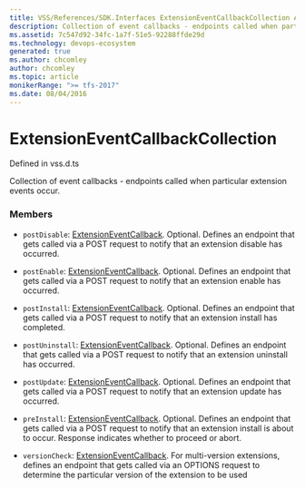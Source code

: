 ```yaml
---
title: VSS/References/SDK.Interfaces ExtensionEventCallbackCollection API | Extensions for Azure DevOps Services
description: Collection of event callbacks - endpoints called when particular extension events occur.
ms.assetid: 7c547d92-34fc-1a7f-51e5-92288ffde29d
ms.technology: devops-ecosystem
generated: true
ms.author: chcomley
author: chcomley
ms.topic: article
monikerRange: ">= tfs-2017"
ms.date: 08/04/2016
---
```


# ExtensionEventCallbackCollection

Defined in vss.d.ts

Collection of event callbacks - endpoints called when particular extension events occur.

### Members

- `postDisable`: [ExtensionEventCallback](../../../VSS/References/SDK_Interfaces/ExtensionEventCallback.md). Optional. Defines an endpoint that gets called via a POST request to notify that an extension disable has occurred.

- `postEnable`: [ExtensionEventCallback](../../../VSS/References/SDK_Interfaces/ExtensionEventCallback.md). Optional. Defines an endpoint that gets called via a POST request to notify that an extension enable has occurred.

- `postInstall`: [ExtensionEventCallback](../../../VSS/References/SDK_Interfaces/ExtensionEventCallback.md). Optional. Defines an endpoint that gets called via a POST request to notify that an extension install has completed.

- `postUninstall`: [ExtensionEventCallback](../../../VSS/References/SDK_Interfaces/ExtensionEventCallback.md). Optional. Defines an endpoint that gets called via a POST request to notify that an extension uninstall has occurred.

- `postUpdate`: [ExtensionEventCallback](../../../VSS/References/SDK_Interfaces/ExtensionEventCallback.md). Optional. Defines an endpoint that gets called via a POST request to notify that an extension update has occurred.

- `preInstall`: [ExtensionEventCallback](../../../VSS/References/SDK_Interfaces/ExtensionEventCallback.md). Optional. Defines an endpoint that gets called via a POST request to notify that an extension install is about to occur. Response indicates whether to proceed or abort.

- `versionCheck`: [ExtensionEventCallback](../../../VSS/References/SDK_Interfaces/ExtensionEventCallback.md). For multi-version extensions, defines an endpoint that gets called via an OPTIONS request to determine the particular version of the extension to be used

